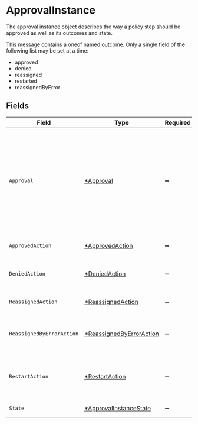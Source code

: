 # ApprovalInstance

The approval instance object describes the way a policy step should be approved as well as its outcomes and state.

This message contains a oneof named outcome. Only a single field of the following list may be set at a time:
  - approved
  - denied
  - reassigned
  - restarted
  - reassignedByError



## Fields

| Field                                                                                                                                                                                                                                    | Type                                                                                                                                                                                                                                     | Required                                                                                                                                                                                                                                 | Description                                                                                                                                                                                                                              |
| ---------------------------------------------------------------------------------------------------------------------------------------------------------------------------------------------------------------------------------------- | ---------------------------------------------------------------------------------------------------------------------------------------------------------------------------------------------------------------------------------------- | ---------------------------------------------------------------------------------------------------------------------------------------------------------------------------------------------------------------------------------------- | ---------------------------------------------------------------------------------------------------------------------------------------------------------------------------------------------------------------------------------------- |
| `Approval`                                                                                                                                                                                                                               | [*Approval](../../models/shared/approval.md)                                                                                                                                                                                             | :heavy_minus_sign:                                                                                                                                                                                                                       | The Approval message.<br/><br/>This message contains a oneof named typ. Only a single field of the following list may be set at a time:<br/>  - users<br/>  - manager<br/>  - appOwners<br/>  - group<br/>  - self<br/>  - entitlementOwners<br/>  - expression<br/>  - webhook<br/> |
| `ApprovedAction`                                                                                                                                                                                                                         | [*ApprovedAction](../../models/shared/approvedaction.md)                                                                                                                                                                                 | :heavy_minus_sign:                                                                                                                                                                                                                       | The approved action indicates that the approvalinstance had an outcome of approved.                                                                                                                                                      |
| `DeniedAction`                                                                                                                                                                                                                           | [*DeniedAction](../../models/shared/deniedaction.md)                                                                                                                                                                                     | :heavy_minus_sign:                                                                                                                                                                                                                       | The denied action indicates that the c1.api.policy.v1.ApprovalInstance had an outcome of denied.                                                                                                                                         |
| `ReassignedAction`                                                                                                                                                                                                                       | [*ReassignedAction](../../models/shared/reassignedaction.md)                                                                                                                                                                             | :heavy_minus_sign:                                                                                                                                                                                                                       | The ReassignedAction object describes the outcome of a policy step that has been reassigned.                                                                                                                                             |
| `ReassignedByErrorAction`                                                                                                                                                                                                                | [*ReassignedByErrorAction](../../models/shared/reassignedbyerroraction.md)                                                                                                                                                               | :heavy_minus_sign:                                                                                                                                                                                                                       | The ReassignedByErrorAction object describes the outcome of a policy step that has been reassigned because it had an error provisioning.                                                                                                 |
| `RestartAction`                                                                                                                                                                                                                          | [*RestartAction](../../models/shared/restartaction.md)                                                                                                                                                                                   | :heavy_minus_sign:                                                                                                                                                                                                                       | The restart action describes the outcome of policy steps for when the task was restarted. This can be applied to multiple steps since restart skips all pending next steps.                                                              |
| `State`                                                                                                                                                                                                                                  | [*ApprovalInstanceState](../../models/shared/approvalinstancestate.md)                                                                                                                                                                   | :heavy_minus_sign:                                                                                                                                                                                                                       | The state of the approval instance                                                                                                                                                                                                       |